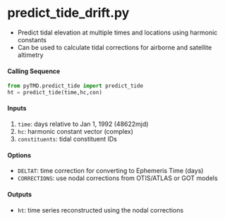predict_tide_drift.py
===============

 - Predict tidal elevation at multiple times and locations using harmonic constants  
 - Can be used to calculate tidal corrections for airborne and satellite altimetry  

#### Calling Sequence
```python
from pyTMD.predict_tide import predict_tide
ht = predict_tide(time,hc,con)
```

#### Inputs
 1. `time`: days relative to Jan 1, 1992 (48622mjd)
 2. `hc`: harmonic constant vector (complex)
 3. `constituents`: tidal constituent IDs

#### Options
 - `DELTAT`: time correction for converting to Ephemeris Time (days)
 - `CORRECTIONS`: use nodal corrections from OTIS/ATLAS or GOT models

#### Outputs
 - `ht`: time series reconstructed using the nodal corrections
